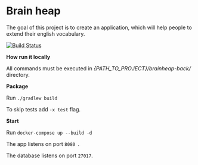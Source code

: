 # Brain heap

The goal of this project is to create an application, which will help people to extend their english vocabulary.

[![Build Status](https://travis-ci.org/annazarubina/brainheap-back.svg?branch=master)](https://travis-ci.org/annazarubina/brainheap-back)

**How run it locally**

All commands must be executed in _{PATH_TO_PROJECT}/brainheap-back/_ directory.

**Package**

Run `./gradlew build`

To skip tests add `-x test` flag.

**Start**

Run `docker-compose up --build -d`

The app listens on port `8080 `.

The database listens on port `27017`.
